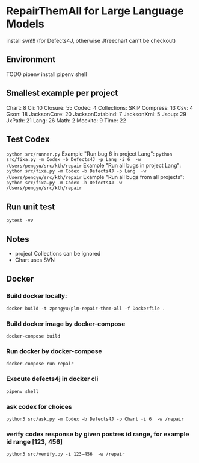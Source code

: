 # RepairThemAll for Large Language Models
install svn!!! (for Defects4J, otherwise Jfreechart can't be checkout)
## Environment
TODO
pipenv install
pipenv shell

## Smallest example per project
Chart: 8
Cli: 10
Closure: 55
Codec: 4
Collections: SKIP
Compress: 13
Csv: 4
Gson: 18
JacksonCore: 20
JacksonDatabind: 7
JacksonXml: 5
Jsoup: 29
JxPath: 21
Lang: 26 
Math: 2
Mockito: 9
Time: 22
## Test Codex
`python src/runner.py`
Example "Run bug 6 in project Lang": `python src/fixa.py -m Codex -b Defects4J -p Lang -i 6  -w /Users/pengyu/src/kth/repair`
Example "Run all bugs in project Lang": `python src/fixa.py -m Codex -b Defects4J -p Lang  -w /Users/pengyu/src/kth/repair`
Example "Run all bugs from all projects": `python src/fixa.py -m Codex -b Defects4J -w /Users/pengyu/src/kth/repair`

## Run unit test
`pytest -vv`

## Notes
* project Collections can be ignored
* Chart uses SVN

## Docker
### Build docker locally:
`docker build -t zpengyu/plm-repair-them-all -f Dockerfile .`
### Build docker image by docker-compose
`docker-compose build`
### Run docker by docker-compose
`docker-compose run repair`

### Execute defects4j in docker cli
`pipenv shell`

### ask codex for choices
`python3 src/ask.py -m Codex -b Defects4J -p Chart -i 6  -w /repair`

### verify codex response by given postres id range, for example id range [123, 456]
`python3 src/verify.py -i 123-456  -w /repair`